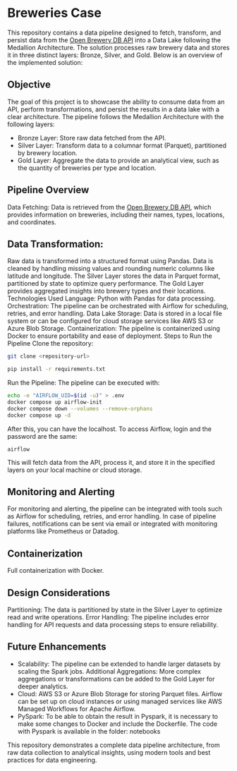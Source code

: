 # Breweries Case

This repository contains a data pipeline designed to fetch, transform, and persist data from the [Open Brewery DB API](https://www.openbrewerydb.org/) into a Data Lake following the Medallion Architecture. The solution processes raw brewery data and stores it in three distinct layers: Bronze, Silver, and Gold. Below is an overview of the implemented solution:

## Objective
The goal of this project is to showcase the ability to consume data from an API, perform transformations, and persist the results in a data lake with a clear architecture. The pipeline follows the Medallion Architecture with the following layers:

- Bronze Layer: Store raw data fetched from the API.
- Silver Layer: Transform data to a columnar format (Parquet), partitioned by brewery location.
- Gold Layer: Aggregate the data to provide an analytical view, such as the quantity of breweries per type and location.

## Pipeline Overview
Data Fetching: Data is retrieved from the [Open Brewery DB API](https://www.openbrewerydb.org/), which provides information on breweries, including their names, types, locations, and coordinates.

## Data Transformation:
Raw data is transformed into a structured format using Pandas.
Data is cleaned by handling missing values and rounding numeric columns like latitude and longitude.
The Silver Layer stores the data in Parquet format, partitioned by state to optimize query performance.
The Gold Layer provides aggregated insights into brewery types and their locations.
Technologies Used
Language: Python with Pandas for data processing.
Orchestration: The pipeline can be orchestrated with Airflow for scheduling, retries, and error handling.
Data Lake Storage: Data is stored in a local file system or can be configured for cloud storage services like AWS S3 or Azure Blob Storage.
Containerization: The pipeline is containerized using Docker to ensure portability and ease of deployment.
Steps to Run the Pipeline
Clone the repository:
```bash
git clone <repository-url>
```

```bash
pip install -r requirements.txt
```
Run the Pipeline: The pipeline can be executed with:
```bash
echo -e "AIRFLOW_UID=$(id -u)" > .env
docker compose up airflow-init
docker compose down --volumes --remove-orphans
docker compose up -d
```
After this, you can have the localhost. To access Airflow, login and the password are the same:
```
airflow
```

This will fetch data from the API, process it, and store it in the specified layers on your local machine or cloud storage.

## Monitoring and Alerting
For monitoring and alerting, the pipeline can be integrated with tools such as Airflow for scheduling, retries, and error handling. In case of pipeline failures, notifications can be sent via email or integrated with monitoring platforms like Prometheus or Datadog.

## Containerization
Full containerization with Docker.

## Design Considerations
Partitioning: The data is partitioned by state in the Silver Layer to optimize read and write operations.
Error Handling: The pipeline includes error handling for API requests and data processing steps to ensure reliability.

## Future Enhancements
- Scalability: The pipeline can be extended to handle larger datasets by scaling the Spark jobs.
Additional Aggregations: More complex aggregations or transformations can be added to the Gold Layer for deeper analytics.
- Cloud: AWS S3 or Azure Blob Storage for storing Parquet files. Airflow can be set up on cloud instances or using managed services like AWS Managed Workflows for Apache Airflow.
- PySpark: To be able to obtain the result in Pyspark, it is necessary to make some changes to Docker and include the Dockerfile. The code with Pyspark is available in the folder: notebooks

This repository demonstrates a complete data pipeline architecture, from raw data collection to analytical insights, using modern tools and best practices for data engineering.